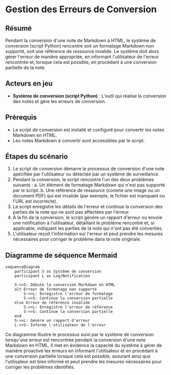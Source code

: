 # **Gestion des Erreurs de Conversion**

## Résumé
Pendant la conversion d'une note de Markdown à HTML, le système de conversion (script Python) rencontre soit un formatage Markdown non supporté, soit une référence de ressource invalide. Le système doit alors gérer l'erreur de manière appropriée, en informant l'utilisateur de l'erreur rencontrée et, lorsque cela est possible, en procédant à une conversion partielle de la note.

## Acteurs en jeu
- **Système de conversion (script Python)** : L'outil qui réalise la conversion des notes et gère les erreurs de conversion.

## Prérequis
- Le script de conversion est installé et configuré pour convertir les notes Markdown en HTML.
- Les notes Markdown à convertir sont accessibles par le script.

## Étapes du scénario
1. Le script de conversion démarre le processus de conversion d'une note spécifiée par l'utilisateur ou détectée par un système de surveillance.
2. Pendant la conversion, le script rencontre l'un des deux problèmes suivants :
   a. Un élément de formatage Markdown qui n'est pas supporté par le script.
   b. Une référence de ressource (comme une image ou un document PDF) qui est invalide (par exemple, le fichier est manquant ou l'URL est incorrecte).
3. Le script enregistre les détails de l'erreur et continue la conversion des parties de la note qui ne sont pas affectées par l'erreur.
4. À la fin de la conversion, le script génère un rapport d'erreur ou envoie une notification à l'utilisateur, détaillant le problème rencontré et, si applicable, indiquant les parties de la note qui n'ont pas été converties.
5. L'utilisateur reçoit l'information sur l'erreur et peut prendre les mesures nécessaires pour corriger le problème dans la note originale.

## Diagramme de séquence Mermaid
```mermaid
sequenceDiagram
    participant S as Système de conversion
    participant L as Log/Notification

    S->>S: Débute la conversion Markdown en HTML
    alt Erreur de formatage non supporté
        S->>L: Enregistre l'erreur de formatage
        S->>S: Continue la conversion partielle
    else Erreur de référence invalide
        S->>L: Enregistre l'erreur de référence
        S->>S: Continue la conversion partielle
    end
    S->>L: Génère un rapport d'erreur
    L->>S: Informe l'utilisateur de l'erreur
```

Ce diagramme illustre le processus suivi par le système de conversion lorsqu'une erreur est rencontrée pendant la conversion d'une note Markdown en HTML. Il met en évidence la capacité du système à gérer de manière proactive les erreurs en informant l'utilisateur et en procédant à une conversion partielle lorsque cela est possible, assurant ainsi que l'utilisateur est bien informé et peut prendre les mesures nécessaires pour corriger les problèmes identifiés.